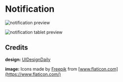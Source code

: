 # Notification

![notification preview](https://user-images.githubusercontent.com/67356291/129839539-532dcde4-1ec5-4cd0-9b25-385242919669.png)

![notification tablet preview](https://user-images.githubusercontent.com/67356291/129839620-e4e10c04-249e-416e-89e3-77fbd6b235d5.png)

## Credits

**design:** [UIDesignDaily](https://www.uidesigndaily.com/posts/figma-notification-pop-up-day-1412)

**image:** Icons made by [Freepik](https://www.freepik.com) from [www.flaticon.com](https://www.flaticon.com/)
